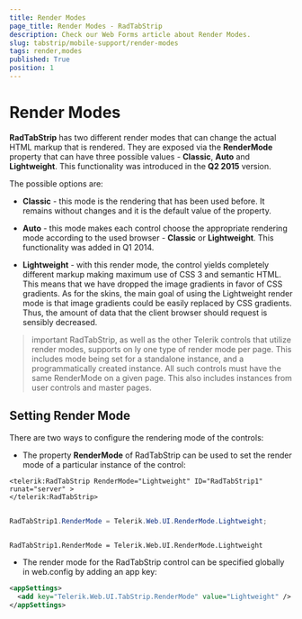```yaml
---
title: Render Modes
page_title: Render Modes - RadTabStrip
description: Check our Web Forms article about Render Modes.
slug: tabstrip/mobile-support/render-modes
tags: render,modes
published: True
position: 1
---
```


# Render Modes



**RadTabStrip** has two different render modes that can change the actual HTML markup that is rendered. They are exposed via the **RenderMode** property that can have three possible values - **Classic**, **Auto** and **Lightweight**. This functionality was introduced in the **Q2 2015** version.

The possible options are:

* **Classic** - this mode is the rendering that has been used before. It remains without changes and it is the default value of the property.

* **Auto** - this mode makes each control choose the appropriate rendering mode according to the used browser - **Classic** or **Lightweight**. This functionality was added in Q1 2014.

* **Lightweight** - with this render mode, the control yields completely different markup making maximum use of CSS 3 and semantic HTML. This means that we have dropped the image gradients in favor of CSS gradients. As for the skins, the main goal of using the Lightweight render mode is that image gradients could be easily replaced by CSS gradients. Thus, the amount of data that the client browser should request is sensibly decreased. 


>important RadTabStrip, as well as the other Telerik controls that utilize render modes, supports on	ly one type of render mode per page. This includes mode being set for a standalone instance, and a programmatically created instance. All such controls must have the same RenderMode on a given page. This also includes instances from user controls and master pages.
>


## Setting Render Mode

There are two ways to configure the rendering mode of the controls:

* The property **RenderMode** of RadTabStrip can be used to set the render mode of a particular instance of the control:

````ASPNET
<telerik:RadTabStrip RenderMode="Lightweight" ID="RadTabStrip1" runat="server" >
</telerik:RadTabStrip>
````



````C#
	
RadTabStrip1.RenderMode = Telerik.Web.UI.RenderMode.Lightweight;
	    
````
````VB.NET
RadTabStrip1.RenderMode = Telerik.Web.UI.RenderMode.Lightweight
````


* The render mode for the RadTabStrip control can be specified globally in web.config by adding an app key:

````XML
<appSettings>
  <add key="Telerik.Web.UI.TabStrip.RenderMode" value="Lightweight" />
</appSettings>
````


